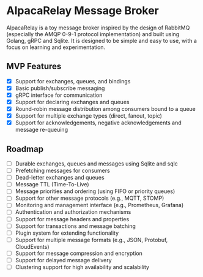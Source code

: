 # AlpacaRelay Message Broker

AlpacaRelay is a toy message broker inspired by the design of RabbitMQ (especially the AMQP 0-9-1 protocol implementation) and built using Golang, gRPC and Sqlite. It is designed to be simple and easy to use, with a focus on learning and experimentation.

## MVP Features
- [x] Support for exchanges, queues, and bindings
- [x] Basic publish/subscribe messaging
- [x] gRPC interface for communication
- [x] Support for declaring exchanges and queues
- [x] Round-robin message distribution among consumers bound to a queue
- [x] Support for multiple exchange types (direct, fanout, topic)
- [x] Support for acknowledgements, negative acknowledgements and message re-queuing

## Roadmap
- [ ] Durable exchanges, queues and messages using Sqlite and sqlc
- [ ] Prefetching messages for consumers
- [ ] Dead-letter exchanges and queues
- [ ] Message TTL (Time-To-Live)
- [ ] Message priorities and ordering (using FIFO or priority queues)
- [ ] Support for other message protocols (e.g., MQTT, STOMP)
- [ ] Monitoring and management interface (e.g., Prometheus, Grafana)
- [ ] Authentication and authorization mechanisms
- [ ] Support for message headers and properties
- [ ] Support for transactions and message batching
- [ ] Plugin system for extending functionality
- [ ] Support for multiple message formats (e.g., JSON, Protobuf, CloudEvents)
- [ ] Support for message compression and encryption
- [ ] Support for delayed message delivery
- [ ] Clustering support for high availability and scalability